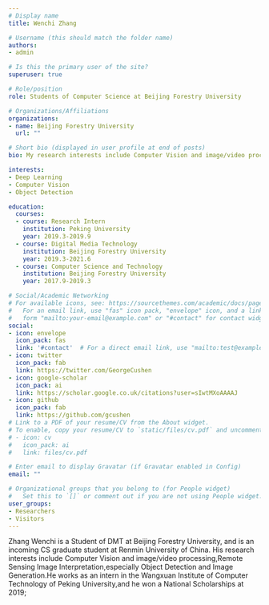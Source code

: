```yaml
---
# Display name
title: Wenchi Zhang

# Username (this should match the folder name)
authors:
- admin

# Is this the primary user of the site?
superuser: true

# Role/position
role: Students of Computer Science at Beijing Forestry University

# Organizations/Affiliations
organizations:
- name: Beijing Forestry University
  url: ""

# Short bio (displayed in user profile at end of posts)
bio: My research interests include Computer Vision and image/video processing,especially Object Detection and Image Generation.

interests:
- Deep Learning
- Computer Vision
- Object Detection

education:
  courses:
  - course: Research Intern
    institution: Peking University
    year: 2019.3-2019.9
  - course: Digital Media Technology
    institution: Beijing Forestry University
    year: 2019.3-2021.6
  - course: Computer Science and Technology
    institution: Beijing Forestry University
    year: 2017.9-2019.3

# Social/Academic Networking
# For available icons, see: https://sourcethemes.com/academic/docs/page-builder/#icons
#   For an email link, use "fas" icon pack, "envelope" icon, and a link in the
#   form "mailto:your-email@example.com" or "#contact" for contact widget.
social:
- icon: envelope
  icon_pack: fas
  link: '#contact'  # For a direct email link, use "mailto:test@example.org".
- icon: twitter
  icon_pack: fab
  link: https://twitter.com/GeorgeCushen
- icon: google-scholar
  icon_pack: ai
  link: https://scholar.google.co.uk/citations?user=sIwtMXoAAAAJ
- icon: github
  icon_pack: fab
  link: https://github.com/gcushen
# Link to a PDF of your resume/CV from the About widget.
# To enable, copy your resume/CV to `static/files/cv.pdf` and uncomment the lines below.
# - icon: cv
#   icon_pack: ai
#   link: files/cv.pdf

# Enter email to display Gravatar (if Gravatar enabled in Config)
email: ""

# Organizational groups that you belong to (for People widget)
#   Set this to `[]` or comment out if you are not using People widget.
user_groups:
- Researchers
- Visitors
---
```


Zhang Wenchi is a Student of DMT at Beijing Forestry University, and is an incoming CS graduate student at Renmin University of China. His research interests include Computer Vision and image/video processing,Remote Sensing Image Interpretation,especially Object Detection and Image Generation.He works as an intern in the Wangxuan Institute of Computer Technology of Peking University,and he won a National Scholarships at 2019;

